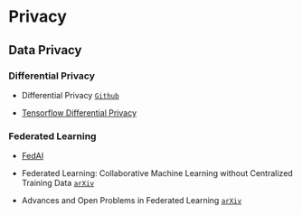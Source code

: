 # Privacy

## Data Privacy

### Differential Privacy

* Differential Privacy [`Github`](https://github.com/google/differential-privacy)

* [Tensorflow Differential Privacy](https://medium.com/tensorflow/introducing-tensorflow-privacy-learning-with-differential-privacy-for-training-data-b143c5e801b6)

### Federated Learning

* [FedAI](https://www.fedai.org/)

* Federated Learning: Collaborative Machine Learning without Centralized Training Data [`arXiv`](https://ai.googleblog.com/2017/04/federated-learning-collaborative.html)

* Advances and Open Problems in Federated Learning [`arXiv`](https://arxiv.org/abs/1912.04977)
